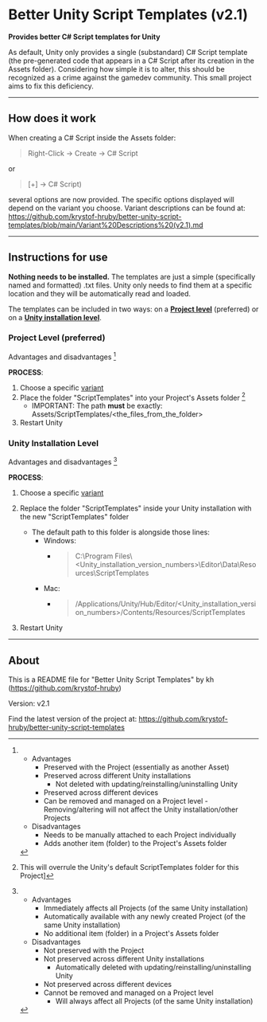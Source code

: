 # Better Unity Script Templates (v2.1)

**Provides better C# Script templates for Unity**

As default, Unity only provides a single (substandard) C# Script template (the pre-generated code that appears in a C# Script after its creation in the Assets folder). Considering how simple it is to alter, this should be recognized as a crime against the gamedev community. This small project aims to fix this deficiency.

---

## How does it work
When creating a C# Script inside the Assets folder:

> Right-Click -> Create -> C# Script

or

>  \[+\] -> C# Script)

several options are now provided. The specific options displayed will depend on the variant you choose. Variant descriptions can be found at: https://github.com/krystof-hruby/better-unity-script-templates/blob/main/Variant%20Descriptions%20(v2.1).md

---

## Instructions for use
**Nothing needs to be installed.** The templates are just a simple (specifically named and formatted) .txt files. Unity only needs to find them at a specific location and they will be automatically read and loaded.

The templates can be included in two ways: on a [**Project level**](<#Project Level (preferred)>) (preferred) or on a [**Unity installation level**](<#Unity Installation Level>).

### Project Level (preferred)
Advantages and disadvantages [^projectlvl]

[^projectlvl]: 
	- Advantages
		- Preserved with the Project (essentially as another Asset)
		- Preserved across different Unity installations
			- Not deleted with updating/reinstalling/uninstalling Unity
		- Preserved across different devices
		- Can be removed and managed on a Project level
			  - Removing/altering will not affect the Unity installation/other Projects
	- Disadvantages
		- Needs to be manually attached to each Project individually
		- Adds another item (folder) to the Project's Assets folder

**PROCESS**:
1. Choose a specific [variant](https://github.com/krystof-hruby/better-unity-script-templates/blob/main/Variant%20Descriptions%20(v2.1).md)
2. Place the folder "ScriptTemplates" into your Project's Assets folder [^note]
	- IMPORTANT: The path **must** be exactly: Assets/ScriptTemplates/\<the_files_from_the_folder\>
3. Restart Unity

[^note]: This will overrule the Unity's default ScriptTemplates folder for this Project]

### Unity Installation Level
Advantages and disadvantages [^installationlvl]

[^installationlvl]: 
	- Advantages
		- Immediately affects all Projects (of the same Unity installation)
		- Automatically available with any newly created Project (of the same Unity installation)
		- No additional item (folder) in a Project's Assets folder
	- Disadvantages
		- Not preserved with the Project
		- Not preserved across different Unity installations
			- Automatically deleted with updating/reinstalling/uninstalling Unity
		- Not preserved across different devices
		- Cannot be removed and managed on a Project level
			- Will always affect all Projects (of the same Unity installation)

**PROCESS**:
1. Choose a specific [variant](https://github.com/krystof-hruby/better-unity-script-templates/blob/main/Variant%20Descriptions%20(v2.1).md)
2. Replace the folder "ScriptTemplates" inside your Unity installation with the new "ScriptTemplates" folder
	- The default path to this folder is alongside those lines:
		- Windows:
			- > C:\\Program Files\\\<Unity_installation_version_numbers\>\\Editor\\Data\\Resources\\ScriptTemplates
		- Mac:
			- > /Applications/Unity/Hub/Editor/\<Unity_installation_version_numbers\>/Contents/Resources/ScriptTemplates

3. Restart Unity

---

## About
This is a README file for "Better Unity Script Templates" by kh (https://github.com/krystof-hruby)

Version: v2.1

Find the latest version of the project at: https://github.com/krystof-hruby/better-unity-script-templates
